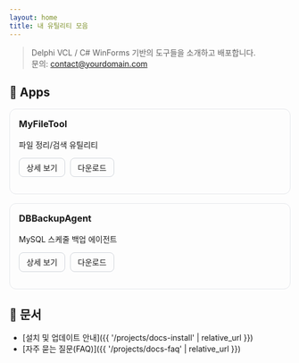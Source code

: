 ```yaml
---
layout: home
title: 내 유틸리티 모음
---
```


> Delphi VCL / C# WinForms 기반의 도구들을 소개하고 배포합니다.  
> 문의: contact@yourdomain.com

## 🔧 Apps

<div class="app-cards">

<div class="app-card">
  <h3>MyFileTool</h3>
  <p>파일 정리/검색 유틸리티</p>
  <p>
    <a class="btn" href="{{ '/projects/myfiletool' | relative_url }}">상세 보기</a>
    <a class="btn" href="https://github.com/yourname/MyFileTool/releases/latest" target="_blank">다운로드</a>
  </p>
</div>

<div class="app-card">
  <h3>DBBackupAgent</h3>
  <p>MySQL 스케줄 백업 에이전트</p>
  <p>
    <a class="btn" href="{{ '/projects/dbbackupagent' | relative_url }}">상세 보기</a>
    <a class="btn" href="https://github.com/yourname/DBBackupAgent/releases/latest" target="_blank">다운로드</a>
  </p>
</div>

</div>

<style>
.app-cards { display:grid; gap:1rem; grid-template-columns: repeat(auto-fit, minmax(260px, 1fr)); }
.app-card { border:1px solid #e5e7eb; border-radius:12px; padding:1rem; }
.app-card h3 { margin-top:0; }
.btn { display:inline-block; padding:.4rem .8rem; margin-right:.3rem; border:1px solid #d1d5db; border-radius:8px; text-decoration:none; }
</style>

## 📄 문서

- [설치 및 업데이트 안내]({{ '/projects/docs-install' | relative_url }})
- [자주 묻는 질문(FAQ)]({{ '/projects/docs-faq' | relative_url }})
